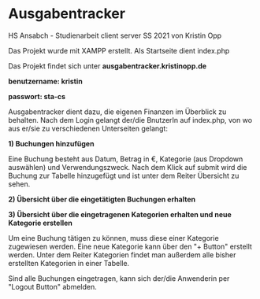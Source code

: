 # Ausgabentracker
HS Ansabch - Studienarbeit client server SS 2021 von Kristin Opp

Das Projekt wurde mit XAMPP erstellt. Als Startseite dient index.php

Das Projekt findet sich unter **ausgabentracker.kristinopp.de**

**benutzername: kristin**

**passwort: sta-cs**

Ausgabentracker dient dazu, die eigenen Finanzen im Überblick zu behalten. Nach dem Login gelangt der/die BnutzerIn auf index.php, von wo aus er/sie zu verschiedenen Unterseiten gelangt:

**1) Buchungen hinzufügen**

Eine Buchung besteht aus Datum, Betrag in €, Kategorie (aus Dropdown auswählen) und Verwendungszweck. Nach dem Klick auf submit wird die Buchung zur Tabelle hinzugefügt und ist unter dem Reiter Übersicht zu sehen.

**2) Übersicht über die eingetätigten Buchungen erhalten**

**3) Übersicht über die eingetragenen Kategorien erhalten und neue Kategorie erstellen**

Um eine Buchung tätigen zu können, muss diese einer Kategorie zugewiesen werden. Eine neue Kategorie kann über den "+ Button" erstellt werden. Unter dem Reiter Kategorien findet man außerdem alle bisher erstellten Kategorien in einer Tabelle.

Sind alle Buchungen eingetragen, kann sich der/die Anwenderin per "Logout Button" abmelden.
